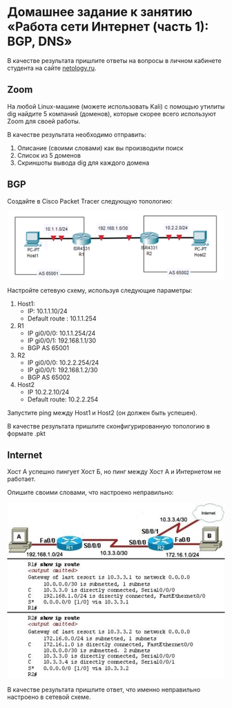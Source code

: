 # Домашнее задание к занятию «Работа сети Интернет (часть 1): BGP, DNS»

В качестве результата пришлите ответы на вопросы в личном кабинете студента на сайте [netology.ru](https://netology.ru).

## Zoom

На любой Linux-машине (можете использовать Kali) с помощью утилиты dig найдите 5 компаний (доменов), которые скорее всего используют Zoom для своей работы.

В качестве результата необходимо отправить:
1. Описание (своими словами) как вы производили поиск
1. Список из 5 доменов
1. Скриншоты вывода dig для каждого домена

## BGP

Создайте в Cisco Packet Tracer следующую топологию:

![](pic/topology.png)

Настройте сетевую схему, используя следующие параметры:

1. Host1: 
    * IP: 10.1.1.10/24
    * Default route : 10.1.1.254
1. R1
    * IP gi0/0/0: 10.1.1.254/24
    * IP gi0/0/1: 192.168.1.1/30
    * BGP AS 65001
1. R2
    * IP gi0/0/0: 10.2.2.254/24
    * IP gi0/0/1: 192.168.1.2/30
    * BGP AS 65002
1. Host2
    * IP 10.2.2.10/24
    * Default route: 10.2.2.254
    
Запустите ping между Host1 и Host2 (он должен быть успешен).

В качестве результата пришлите сконфигурированную топологию в формате .pkt

## Internet

Хост А успешно пингует Хост Б, но пинг между Хост А и Интернетом не работает. 

Опишите своими словами, что настроено неправильно:

![](pic/internet.png)

В качестве результата пришлите ответ, что именно неправильно настроено в сетевой схеме.

